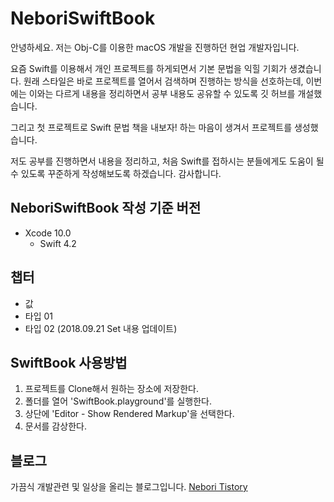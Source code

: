 # NeboriSwiftBook

안녕하세요. 
저는 Obj-C를 이용한 macOS 개발을 진행하던 현업 개발자입니다.

요즘 Swift를 이용해서 개인 프로젝트를 하게되면서 기본 문법을 익힐 기회가 생겼습니다.
원래 스타일은 바로 프로젝트를 열어서 검색하며 진행하는 방식을 선호하는데,
이번에는 이와는 다르게 내용을 정리하면서 공부 내용도 공유할 수 있도록 깃 허브를 개설했습니다.

그리고 첫 프로젝트로 Swift 문법 책을 내보자! 하는 마음이 생겨서 프로젝트를 생성했습니다.

저도 공부를 진행하면서 내용을 정리하고, 처음 Swift를 접하시는 분들에게도 도움이 될 수 있도록
꾸준하게 작성해보도록 하겠습니다. 감사합니다.

## NeboriSwiftBook 작성 기준 버전
* Xcode 10.0
	* Swift 4.2
	
## 챕터
* 값
* 타입 01
* 타입 02 (2018.09.21 Set 내용 업데이트)

## SwiftBook 사용방법
1. 프로젝트를 Clone해서 원하는 장소에 저장한다.
2. 폴더를 열어 'SwiftBook.playground'를 실행한다.
3. 상단에 'Editor - Show Rendered Markup'을 선택한다.
4. 문서를 감상한다.

## 블로그
가끔식 개발관련 및 일상을 올리는 블로그입니다.
[Nebori Tistory](http://nebori.tistory.com)
